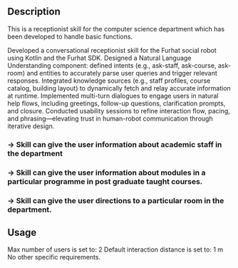 ## Description
This is a receptionist skill for the computer science department which has been developed to handle basic functions.

Developed a conversational receptionist skill for the Furhat social robot using Kotlin and the Furhat SDK.
Designed a Natural Language Understanding component: defined intents (e.g., ask-staff, ask-course, ask-room) and entities to accurately parse user queries and trigger relevant responses.
Integrated knowledge sources (e.g., staff profiles, course catalog, building layout) to dynamically fetch and relay accurate information at runtime.
Implemented multi-turn dialogues to engage users in natural help flows, including greetings, follow-up questions, clarification prompts, and closure.
Conducted usability sessions to refine interaction flow, pacing, and phrasing—elevating trust in human-robot communication through iterative design.

### -> Skill can give the user information about academic staff in the department
### -> Skill can give the user information about modules in a particular programme in post graduate taught courses.
### -> Skill can give the user directions to a particular room in the department.

## Usage
Max number of users is set to: 2
Default interaction distance is set to: 1 m
No other specific requirements. 
